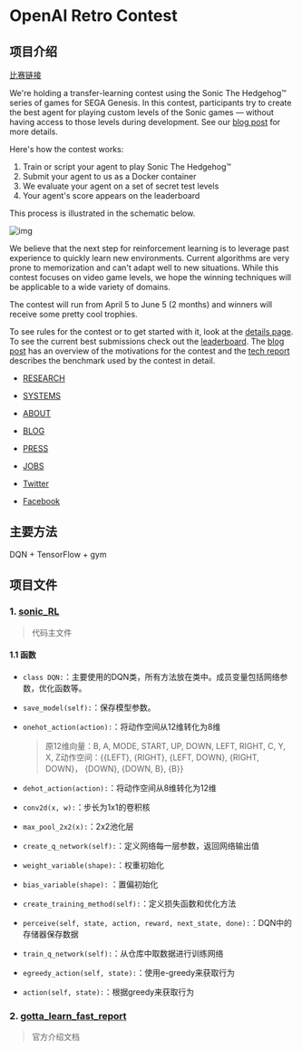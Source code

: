 # OpenAI Retro Contest

## 项目介绍

[比赛链接](https://contest.openai.com/)

We're holding a transfer-learning contest using the Sonic The Hedgehog™ series of games for SEGA Genesis. In this contest, participants try to create the best agent for playing custom levels of the Sonic games — without having access to those levels during development. See our [blog post](https://blog.openai.com/retro-contest/) for more details.

Here's how the contest works:

1. Train or script your agent to play Sonic The Hedgehog™
2. Submit your agent to us as a Docker container
3. We evaluate your agent on a set of secret test levels
4. Your agent's score appears on the leaderboard

This process is illustrated in the schematic below.

![img](https://contest.openai.com/static/images/contest-schematic.svg)

We believe that the next step for reinforcement learning is to leverage past experience to quickly learn new environments. Current algorithms are very prone to memorization and can't adapt well to new situations. While this contest focuses on video game levels, we hope the winning techniques will be applicable to a wide variety of domains.

The contest will run from April 5 to June 5 (2 months) and winners will receive some pretty cool trophies.

To see rules for the contest or to get started with it, look at the [details page](https://contest.openai.com/details). To see the current best submissions check out the [leaderboard](https://contest.openai.com/leaderboard). The [blog post](https://blog.openai.com/retro-contest/) has an overview of the motivations for the contest and the [tech report](https://s3-us-west-2.amazonaws.com/openai-assets/research-covers/retro-contest/gotta_learn_fast_report.pdf) describes the benchmark used by the contest in detail.

- [RESEARCH](https://openai.com/research)
- [SYSTEMS](https://openai.com/systems)
- [ABOUT](https://openai.com/about/)
- [BLOG](https://blog.openai.com/)
- [PRESS](https://openai.com/press/)
- [JOBS](https://openai.com/jobs/)

- [Twitter](https://twitter.com/openai)
- [Facebook](https://www.facebook.com/openai.research/)

## 主要方法

DQN + TensorFlow + gym

## 项目文件

### 1. [sonic_RL](sonic_RL)

>  代码主文件

#### 1.1 函数

- `class DQN:`：主要使用的DQN类，所有方法放在类中。成员变量包括网络参数，优化函数等。

- `save_model(self):`：保存模型参数。

- `onehot_action(action):`：将动作空间从12维转化为8维

  >  原12维向量：B, A, MODE, START, UP, DOWN, LEFT, RIGHT, C, Y, X, Z动作空间：{{LEFT}, {RIGHT}, {LEFT, DOWN}, {RIGHT, DOWN}， {DOWN}, {DOWN, B}, {B}}

- `dehot_action(action):`：将动作空间从8维转化为12维

- `conv2d(x, w):`：步长为1x1的卷积核

- `max_pool_2x2(x):`：2x2池化层

- `create_q_network(self):`：定义网络每一层参数，返回网络输出值

- `weight_variable(shape):`：权重初始化

- `bias_variable(shape):` ：置偏初始化

- `create_training_method(self):`：定义损失函数和优化方法

- `perceive(self, state, action, reward, next_state, done):`：DQN中的存储器保存数据

- `train_q_network(self):`：从仓库中取数据进行训练网络

- `egreedy_action(self, state):`：使用e-greedy来获取行为

- `action(self, state):`：根据greedy来获取行为

### 2. [gotta_learn_fast_report](gotta_learn_fast_report)

> 官方介绍文档

